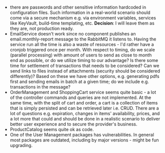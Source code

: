 - there are passwords and other sensitive information hardcoded in configuration files. Such information in a real-world scenario should come via a secure mechanism e.g. via environment variables, services like KeyVault, build-time templating, etc. **Decision**: I will leave them as they are, not production ready.
- EmailService doesn't work since no component publishes an email.monthly-report message to the RabbitMQ it listens to. Having the service run all the time is also a waste of resources - I'd rather have a cronjob triggered once per month. With respect to timing, do we scale (parallel processing) with amount of users to send as close to month end as possible, or do we utilize timing to our advantage? Is there some time for settlement of transactions that needs to be considered? Can we send links to files instead of attachments (security should be considered differently)? Based on these we have other options, e.g. generating pdfs first and sending emails in batch at a given time; do we include e.g. transactions in the message?
- OrderManagement and ShoppingCart service seems quite basic - a lot of the controller commands and queries are not implemented. At the same time, with the split of cart and order, a cart is a collection of items that is simply persisted and can be retrieved later i.e. CRUD. There are a lot of questions e.g. expiration, changes in items' availability, prices, and a lot more that could and should be done in a realistic scenario to deliver better user experience and to secure the provider's business.
- ProductCatalog seems quite ok as code.
- One of the User Management packages has vulnerabilities. In general most packages are outdated, including by major versions - might be fun upgrading.